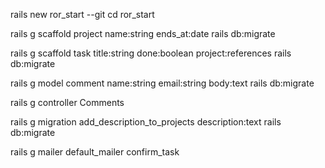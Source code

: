 rails new ror_start --git
cd ror_start

rails g scaffold project name:string ends_at:date
rails db:migrate

rails g scaffold task title:string done:boolean project:references
rails db:migrate

rails g model comment name:string email:string body:text
rails db:migrate

rails g controller Comments

rails g migration add_description_to_projects description:text
rails db:migrate

rails g mailer default_mailer confirm_task


